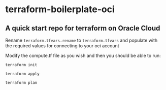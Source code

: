 # terraform-boilerplate-oci
## A quick start repo for terraform on Oracle Cloud

Rename `terraform.tfvars.rename` to `terraform.tfvars` and populate with the required values for connecting to your oci account

Modify the compute.tf file as you wish and then you should be able to run:
```
terraform init
```
```
terraform apply
```
```
terraform plan
```
